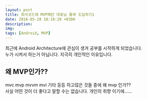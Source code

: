 ```yaml
---
layout: post
title: 회사코드에 MVP패턴 대표님 몰래 도입하기1
date: 2018-05-28 18:10:20 +0300
description:
img: 
tags: [Android, MVP]
---
```


최근에 Android Architecture에 관심이 생겨 공부를 시작하게 되었습니다.</br>
누가 시켜서 하는거 아닙니다. 지극히 개인적인 이유입니다.
</br>
## 왜 MVP인가??
mvc mvp mvvm mvi 기타 등등 하고많은 것들 중에 왜 mvp 인가??</br>
사실 어떤 것이 더 좋다고 말할 수는 없습니다. 개인의 취향 이기에……